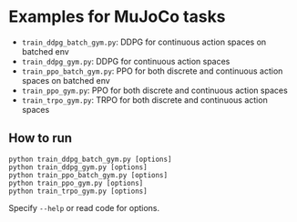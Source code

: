 # Examples for MuJoCo tasks

- `train_ddpg_batch_gym.py`: DDPG for continuous action spaces on batched env
- `train_ddpg_gym.py`: DDPG for continuous action spaces
- `train_ppo_batch_gym.py`: PPO for both discrete and continuous action spaces on batched env
- `train_ppo_gym.py`: PPO for both discrete and continuous action spaces
- `train_trpo_gym.py`: TRPO for both discrete and continuous action spaces

## How to run

```
python train_ddpg_batch_gym.py [options]
python train_ddpg_gym.py [options]
python train_ppo_batch_gym.py [options]
python train_ppo_gym.py [options]
python train_trpo_gym.py [options]
```

Specify `--help` or read code for options.
